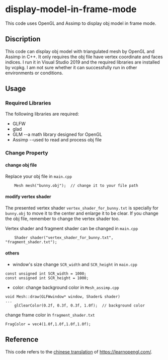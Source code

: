 # display-model-in-frame-mode
This code uses OpenGL and Assimp to display obj model in frame mode.

## Discription
This code can display obj model with triangulated mesh by OpenGL and Assimp in C++. It only requires the obj file have vertex coordinate and faces indices. I run it in Visual Studio 2019 and the required libraries are installed by vcpkg. I am not sure whether it can successfully run in other environments or conditions.

## Usage
### Required Libraries
The following libraries are required:
- GLFW
- glad
- GLM  --a math library designed for OpenGL
- Assimp  --used to read and process obj file

### Change Property
#### change obj file
Replace your obj file in ``main.cpp``
```
    Mesh mesh("bunny.obj");  // change it to your file path
```

#### modify vertex shader
The presented vertex shader ``vertex_shader_for_bunny.txt`` is specially for ``bunny.obj`` to move it to the center and enlarge it to be clear. If you change the obj file, remember to change the vertex shader too.

Vertex shader and fragment shader can be changed in ``main.cpp``
```
    Shader shader("vertex_shader_for_bunny.txt", "fragment_shader.txt");
```

#### others
- window's size
change ``SCR_width`` and ``SCR_height`` in ``main.cpp``
```
const unsigned int SCR_width = 1000;
const unsigned int SCR_height = 1000;
```

- color:
change background color in ``Mesh_assimp.cpp``
```
void Mesh::draw(GLFWwindow* window, Shader& shader)
...
    glClearColor(0.2f, 0.3f, 0.3f, 1.0f);  // background color
```

change frame color in ``fragment_shader.txt``
```
FragColor = vec4(1.0f,1.0f,1.0f,1.0f);
```

## Reference
This code refers to the [chinese translation](https://learnopengl-cn.github.io/) of https://learnopengl.com/.
